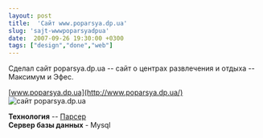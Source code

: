 ```yaml
---
layout: post
title:  'Сайт www.poparsya.dp.ua'
slug: 'sajt-wwwpoparsyadpua'
date:  2007-09-26 19:30:00 +0300
tags: ["design","done","web"]
---
```


Сделал сайт poparsya.dp.ua -- сайт о центрах развлечения и отдыха -- Максимум и Эфес.

[www.poparsya.dp.ua](http://www.poparsya.dp.ua/)  
![сайт poparsya.dp.ua](http://lh3.ggpht.com/rukeba/SBSp3lxcfVI/AAAAAAAAAYI/gGPSaYDAcGM/s800/poparsya.dp.ua.png)

**Технология** -- [Парсер](http://www.parser.ru/)  
**Сервер базы данных** - Mysql  


